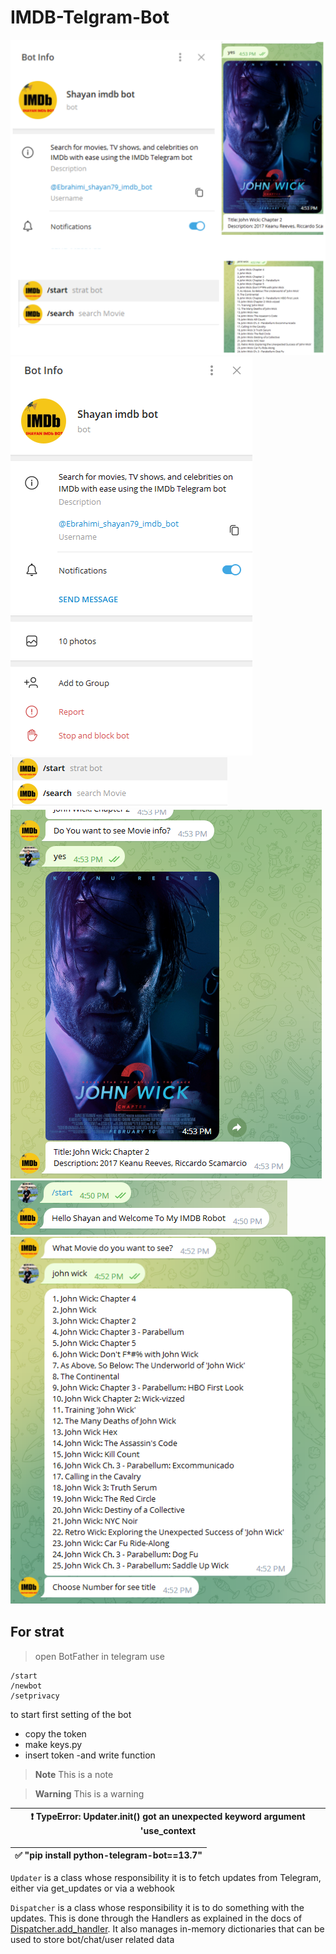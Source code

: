 # IMDB-Telgram-Bot
![Image 1](Pics/1.jpg)
![Image 2](Pics/2.png)
![Image 3](Pics/3.png)
![Image 4](Pics/4.png)
![Image 5](Pics/5.png)
![Image 6](Pics/6.png)
## For strat
> open BotFather in telegram
use 
```
/start
/newbot
/setprivacy
```
to start first setting of the bot
- copy the token
- make keys.py
- insert token
-and write function

> **Note**
> This is a note

> **Warning**
> This is a warning

| :exclamation: TypeError: Updater.__init__() got an unexpected keyword argument 'use_context |
|-----------------------------------------|


| :white_check_mark: "pip install python-telegram-bot==13.7" |
|-----------------------------------------|

`Updater` is a class whose responsibility it is to fetch updates from Telegram, either via get_updates or via a webhook

`Dispatcher` is a class whose responsibility it is to do something with the updates. This is done through the Handlers as explained in the docs of [Dispatcher.add_handler](https://docs.python-telegram-bot.org/en/stable/telegram.ext.dispatcher.html#telegram.ext.Dispatcher.add_handler). It also manages in-memory dictionaries that can be used to store bot/chat/user related data
